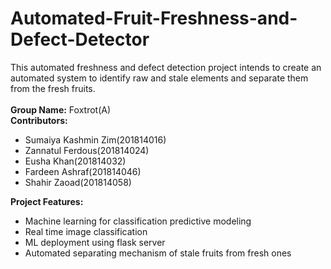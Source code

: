 # Automated-Fruit-Freshness-and-Defect-Detector
This automated freshness and defect detection project intends to create an automated system to identify raw and stale elements and separate them from the fresh fruits.<br/><br/>
**Group Name:** Foxtrot(A)<br/>
**Contributors:**
  - Sumaiya Kashmin Zim(201814016)
  - Zannatul Ferdous(201814024)
  - Eusha Khan(201814032)
  - Fardeen Ashraf(201814046)
  - Shahir Zaoad(201814058)
  <!-- end of the list -->
**Project Features:**<br/>
  - Machine learning for classification predictive modeling
  - Real time image classification
  - ML deployment using flask server
  - Automated separating mechanism of  stale fruits from fresh ones

